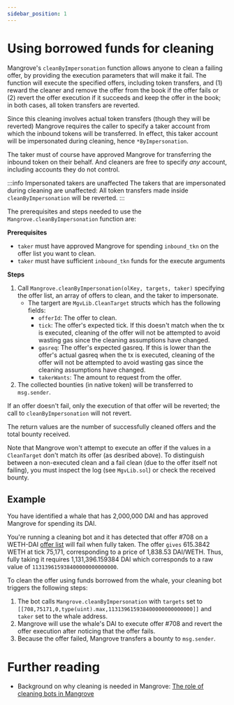```yaml
---
sidebar_position: 1
---
```


# Using borrowed funds for cleaning

Mangrove's `cleanByImpersonation` function allows anyone to clean a failing offer, by providing the execution parameters that will make it fail. The function will execute the specified offers, including token transfers, and (1) reward the cleaner and remove the offer from the book if the offer fails or (2) revert the offer execution if it succeeds and keep the offer in the book; in both cases, all token transfers are reverted.

Since this cleaning involves actual token transfers (though they will be reverted) Mangrove requires the caller to specify a taker account from which the inbound tokens will be transferred. In effect, this taker account will be impersonated during cleaning, hence `*ByImpersonation`.

The taker must of course have approved Mangrove for transferring the inbound token on their behalf. And cleaners are free to specify _any_ account, including accounts they do not control.

:::info Impersonated takers are unaffected
The takers that are impersonated during cleaning are unaffected: All token transfers made inside `cleanByImpersonation` will be reverted.
:::

The prerequisites and steps needed to use the `Mangrove.cleanByImpersonation` function are:

**Prerequisites**

- `taker` must have approved Mangrove for spending `inbound_tkn` on the offer list you want to clean.
- `taker` must have sufficient `inbound_tkn` funds for the execute arguments

**Steps**

1. Call `Mangrove.cleanByImpersonation(olKey, targets, taker)` specifying the offer list, an array of offers to clean, and the taker to impersonate.
    - The targert are `MgvLib.CleanTarget` structs which has the following fields:
        - `offerId`: The offer to clean.
        - `tick`: The offer's expected tick. If this doesn't match when the tx is executed, cleaning of the offer will not be attempted to avoid wasting gas since the cleaning assumptions have changed.
        - `gasreq`: The offer's expected gasreq. If this is lower than the offer's actual gasreq when the tx is executed, cleaning of the offer will not be attempted to avoid wasting gas since the cleaning assumptions have changed.
        - `takerWants`: The amount to request from the offer.
2. The collected bounties (in native token) will be transferred to `msg.sender`.

If an offer doesn't fail, only the execution of that offer will be reverted; the call to `cleanByImpersonation` will not revert.

The return values are the number of successfully cleaned offers and the total bounty received.

Note that Mangrove won't attempt to execute an offer if the values in a `CleanTarget` don't match its offer (as desribed above). To distinguish between a non-executed clean and a fail clean (due to the offer itself not failing), you must inspect the log (see `MgvLib.sol`) or check the received bounty.


## Example

You have identified a whale that has 2,000,000 DAI and has approved Mangrove for spending its DAI.

You're running a cleaning bot and it has detected that offer #708 on a WETH-DAI [offer list](/docs/developers/terms/offer-list.md) will fail when fully taken. The offer `gives` 615.3842 WETH at tick 75,171, corresponding to a price of 1,838.53 DAI/WETH. Thus, fully taking it requires 1,131,396.159384 DAI which corresponds to a raw value of `113139615938400000000000000`.

To clean the offer using funds borrowed from the whale, your cleaning bot triggers the following steps:

1. The bot calls `Mangrove.cleanByImpersonation` with `targets` set to `[[708,75171,0,type(uint).max,113139615938400000000000000]]` and `taker` set to the whale address.
2. Mangrove will use the whale's DAI to execute offer #708 and revert the offer execution after noticing that the offer fails.
3. Because the offer failed, Mangrove transfers a bounty to `msg.sender`.


# Further reading

- Background on why cleaning is needed in Mangrove: [The role of cleaning bots in Mangrove](../background/the-role-of-cleaning-bots-in-mangrove.md)
